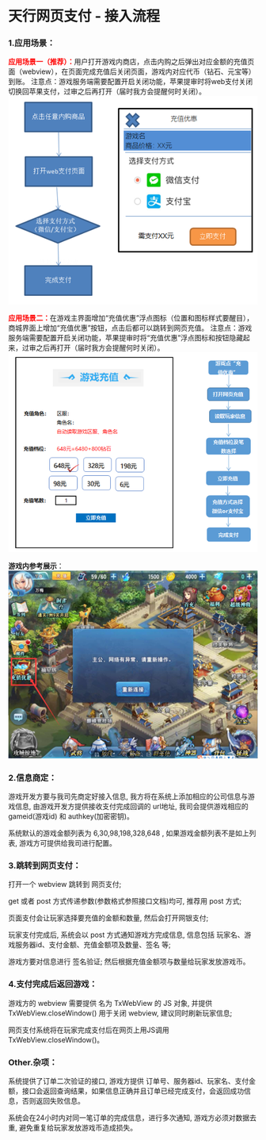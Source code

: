 # 天行网页支付 - 接入流程


### 1.应用场景：

<strong><font color=red>应用场景一（推荐）：</font></strong>用户打开游戏内商店，点击内购之后弹出对应金额的充值页面（webview），在页面完成充值后关闭页面，游戏内对应代币（钻石、元宝等）到账。
注意点：游戏服务端需要配置开启关闭功能，苹果提审时将web支付关闭切换回苹果支付，过审之后再打开（届时我方会提醒何时关闭）。
![alt text](images/scene01.png "应用场景一")

<strong><font color=red>应用场景二：</font></strong>在游戏主界面增加“充值优惠”浮点图标（位置和图标样式要醒目），商城界面上增加“充值优惠”按钮，点击后都可以跳转到网页充值。 
注意点：游戏服务端需要配置开启关闭功能，苹果提审时将“充值优惠”浮点图标和按钮隐藏起来，过审之后再打开（届时我方会提醒何时关闭）。
![alt text](images/scene02.png "应用场景二")

<strong>游戏内参考展示</strong>：
![alt text](images/cp-usercenter-ref.png "参考图")

### 2.信息商定：

游戏开发方要与我司先商定好接入信息, 我方将在系统上添加相应的公司信息与游戏信息, 由游戏开发方提供接收支付完成回调的 url地址, 我司会提供游戏相应的 gameid(游戏id) 和 authkey(加密密钥)。

系统默认的游戏金额列表为 6,30,98,198,328,648 , 如果游戏金额列表不是如上列表, 游戏方可提供给我司进行配置。

### 3.跳转到网页支付：

打开一个 webview 跳转到 网页支付;

get 或者 post 方式传递参数(参数格式参照接口文档)均可, 推荐用 post 方式;

页面支付会让玩家选择要充值的金额和数量, 然后会打开网银支付;

玩家支付完成后, 系统会以 post 方式通知游戏方完成信息, 信息包括 玩家名、游戏服务器id、支付金额、充值金额项及数量、签名 等;

游戏方要对信息进行 签名验证; 然后根据充值金额项与数量给玩家发放游戏币。

### 4.支付完成后返回游戏：

游戏方的 webview 需要提供 名为 TxWebView 的 JS 对象, 并提供 TxWebView.closeWindow() 用于关闭 webview, 建议同时刷新玩家信息;

网页支付系统将在玩家完成支付后在网页上用JS调用 TxWebView.closeWindow()。

### Other.杂项：

系统提供了订单二次验证的接口, 游戏方提供 订单号、服务器id、玩家名、支付金额，接口会返回查询结果，如果信息正确并且订单已经完成支付，会返回成功信息，否则返回失败信息。

系统会在24小时内对同一笔订单的完成信息，进行多次通知, 游戏方必须对数据去重, 避免重复给玩家发放游戏币造成损失。
